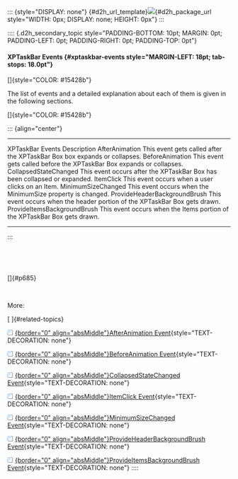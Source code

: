 ::: {style="DISPLAY: none"}
[](ms-xhelp:///?Id=d2h_url_template){#d2h_url_template}![](!package_url!){#d2h_package_url style="WIDTH: 0px; DISPLAY: none; HEIGHT: 0px"}
:::

:::: {.d2h_secondary_topic style="PADDING-BOTTOM: 10pt; MARGIN: 0pt; PADDING-LEFT: 0pt; PADDING-RIGHT: 0pt; PADDING-TOP: 0pt"}
#### XPTaskBar Events {#xptaskbar-events style="MARGIN-LEFT: 18pt; tab-stops: 18.0pt"}

[]{style="COLOR: #15428b"} 

The list of events and a detailed explanation about each of them is given in the following sections.

[]{style="COLOR: #15428b"} 

::: {align="center"}
  ------------------------------ ----------------------------------------------------------------------------
  XPTaskBar Events               Description
  AfterAnimation                 This event gets called after the XPTaskBar Box box expands or collapses.
  BeforeAnimation                This event gets called before the XPTaskBar Box expands or collapses.
  CollapsedStateChanged          This event occurs after the XPTaskBar Box has been collapsed or expanded.
  ItemClick                      This event occurs when a user clicks on an Item.
  MinimumSizeChanged             This event occurs when the MinimumSize property is changed.
  ProvideHeaderBackgroundBrush   This event occurs when the header portion of the XPTaskBar Box gets drawn.
  ProvideItemsBackgroundBrush    This event occurs when the Items portion of the XPTaskBar Box gets drawn.
  ------------------------------ ----------------------------------------------------------------------------
:::

 

 

[]{#p685} 

 

More:

[ ]{#related-topics}

[![](button.gif){border="0" align="absMiddle"}AfterAnimation Event](ms-xhelp:///?Id=2c1e1eb0-aa87-4820-a2aa-16037a01afde){style="TEXT-DECORATION: none"}

[![](button.gif){border="0" align="absMiddle"}BeforeAnimation Event](ms-xhelp:///?Id=b0540f19-6023-4069-a062-8c27b3eb1043){style="TEXT-DECORATION: none"}

[![](button.gif){border="0" align="absMiddle"}CollapsedStateChanged Event](ms-xhelp:///?Id=ce52bdb9-160f-476c-9b0a-843d126fb40c){style="TEXT-DECORATION: none"}

[![](button.gif){border="0" align="absMiddle"}ItemClick Event](ms-xhelp:///?Id=7e37431f-d47b-46f3-92dd-ca52c614790e){style="TEXT-DECORATION: none"}

[![](button.gif){border="0" align="absMiddle"}MinimumSizeChanged Event](ms-xhelp:///?Id=8fda9fda-86f4-4273-821d-9f7b5e29948c){style="TEXT-DECORATION: none"}

[![](button.gif){border="0" align="absMiddle"}ProvideHeaderBackgroundBrush Event](ms-xhelp:///?Id=30f0993c-e870-4aa0-975b-9b7c5f7da6b5){style="TEXT-DECORATION: none"}

[![](button.gif){border="0" align="absMiddle"}ProvideItemsBackgroundBrush Event](ms-xhelp:///?Id=d831d5bc-2902-439e-ac01-fea27531fd57){style="TEXT-DECORATION: none"}
::::
